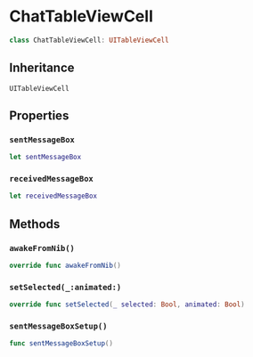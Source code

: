 # ChatTableViewCell

``` swift
class ChatTableViewCell: UITableViewCell
```

## Inheritance

`UITableViewCell`

## Properties

### `sentMessageBox`

``` swift
let sentMessageBox
```

### `receivedMessageBox`

``` swift
let receivedMessageBox
```

## Methods

### `awakeFromNib()`

``` swift
override func awakeFromNib()
```

### `setSelected(_:animated:)`

``` swift
override func setSelected(_ selected: Bool, animated: Bool)
```

### `sentMessageBoxSetup()`

``` swift
func sentMessageBoxSetup()
```
